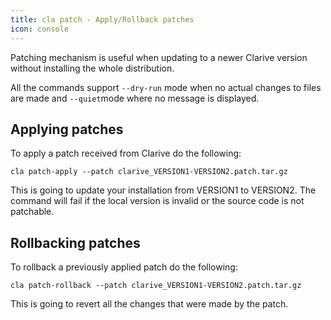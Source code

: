 ```yaml
---
title: cla patch - Apply/Rollback patches
icon: console
---
```


Patching mechanism is useful when updating to a newer Clarive version without installing the whole distribution.

All the commands support `--dry-run` mode when no actual changes to files are made and `--quiet`mode where no message is displayed.

## Applying patches

To apply a patch received from Clarive do the following:

    cla patch-apply --patch clarive_VERSION1-VERSION2.patch.tar.gz

This is going to update your installation from VERSION1 to VERSION2. The command will fail if the local version is
invalid or the source code is not patchable.

## Rollbacking patches

To rollback a previously applied patch do the following:

    cla patch-rollback --patch clarive_VERSION1-VERSION2.patch.tar.gz

This is going to revert all the changes that were made by the patch.

